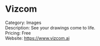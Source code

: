# Vizcom

Category: Images  
Description: See your drawings come to life.  
Pricing: Free  
Website: https://www.vizcom.ai
